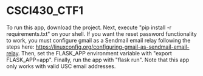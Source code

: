 # CSCI430_CTF1
To run this app, download the project. Next, execute "pip install -r requirements.txt" on your shell. If you want the reset password functionality to work, you must configure gmail as a Sendmail email relay following the steps here: https://linuxconfig.org/configuring-gmail-as-sendmail-email-relay. Then, set the FLASK_APP environment variable with "export FLASK_APP=app". Finally, run the app with "flask run". Note that this app only works with valid USC email addresses. 
